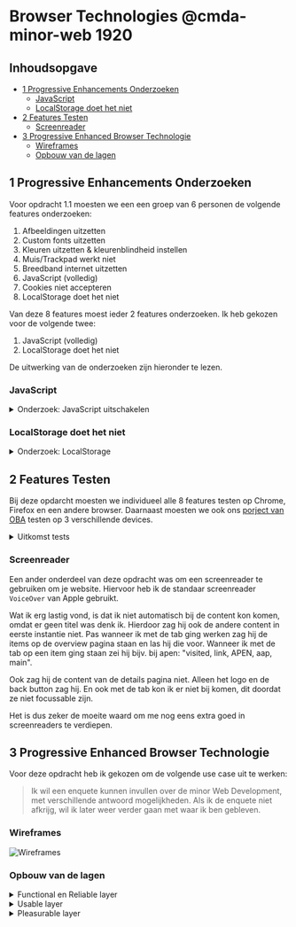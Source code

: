 # Browser Technologies @cmda-minor-web 1920

## Inhoudsopgave

* [1 Progressive Enhancements Onderzoeken](#1-Progressive-Enhancements-Onderzoeken)
  * [JavaScript](#JavaScript)
  * [LocalStorage doet het niet](#LocalStorage-doet-het-niet)
* [2 Features Testen](#2-Features-Testen)
  * [Screenreader](#Screenreader)
* [3 Progressive Enhanced Browser Technologie](#3-Progressive-Enhanced-Browser-Technologie)
  * [Wireframes](#Wireframes)
  * [Opbouw van de lagen](#Opbouw-van-de-lagen)
  
## 1 Progressive Enhancements Onderzoeken

Voor opdracht 1.1 moesten we een een groep van 6 personen de volgende features onderzoeken:
 
1. Afbeeldingen uitzetten
2. Custom fonts uitzetten
3. Kleuren uitzetten & kleurenblindheid instellen
4. Muis/Trackpad werkt niet
5. Breedband internet uitzetten
6. JavaScript (volledig)
7. Cookies niet accepteren
8. LocalStorage doet het niet

Van deze 8 features moest ieder 2 features onderzoeken. Ik heb gekozen voor de volgende twee:

1. JavaScript (volledig)
2. LocalStorage doet het niet

De uitwerking van de onderzoeken zijn hieronder te lezen.

### JavaScript

<details>
 <summary>Onderzoek: JavaScript uitschakelen</summary>

## Inhoudsopgave

* [Chrome](#Chrome)
  * [Stappen](#Stappen)
* [Firefox](#Firefox)
  * [Stappen](#Stappen)
* [Safari](#Safari)
  * [Stappen](#Stappen)
* [Andere mogelijkheden voor uitschakelen van JavaScript](#Andere-mogelijkheden-voor-uitschakelen-van-JavaScript)
  * [Chrome](#Chrome)
  * [Chrome en Firefox](#Chrome-en-Firefox)
* [Hoe te controleren of JavaScript is ingeschakeld](#Hoe-te-controleren-of-JavaScript-is-ingeschakeld)
* [Bronnen](#Bronnen)

## Chrome

### Stappen

Om JavaScript in Chrome uit te zetten moet je de volgende stappen doorlopen. Als je het weet is het erg simpel.

**Stap 1**

Ga naar het menu rechtsboven door op het icoontje met de drie stippen onder elkaar te klikken.

![menu icon](https://user-images.githubusercontent.com/23479038/76997969-92d7b180-6954-11ea-8504-c42eef9f6b8e.png "Chrome Stap 1 - menu icon")

**Stap 2**

Kies `Settings`.

![Chrome Stap 2](https://user-images.githubusercontent.com/23479038/76997958-8e12fd80-6954-11ea-9744-4772dcd44ccd.png "Chrome Stap 2")

**Stap 3**

Ga onder het kopje `Privacy and security` naar `Site settings`.

![Chrome Stap 3](https://user-images.githubusercontent.com/23479038/76998052-b26eda00-6954-11ea-81a9-dd895c57bffe.png "Chrome Stap 3")

**Stap 4**

Ga naar `JavaScript`.

![Chrome Stap 4](https://user-images.githubusercontent.com/23479038/76998066-b8fd5180-6954-11ea-9c35-490686b718e3.png "Chrome Stap 4")

**Stap 5**

Zet de switch bij `Allowed (recommended)` uit.

![Chrome Stap 5](https://user-images.githubusercontent.com/23479038/76998088-c4e91380-6954-11ea-83fa-b710b2097821.png "Chrome Stap 5")


## Firefox

### Stappen

Voor Firefox is het iets ingewikkelder om JavaScript uit te zetten, aangezien je dit niet gewoon in de instellingen kan doen. Hiervoor moet je naar een verborgen config pagina.

**Stap 1**

Ga via de navigatiebalk van Firefox naar `about:config`

**Stap 2**

Aanvaard het risico door op de knop te drukken.

![Firefox Stap 2](https://user-images.githubusercontent.com/23479038/76998226-ff52b080-6954-11ea-9a41-55294a8e2ae4.png "Firefox Stap 2")

**Stap 3**

Type `javascript` in de zoekbalk.

![Firefox Stap 3](https://user-images.githubusercontent.com/23479038/76998234-01b50a80-6955-11ea-8a69-117d430a2631.png "Firefox Stap 3")

**Stap 4**

Dubbelklik op `javascript:enabled` om hem uit te zetten. Als dit goed gaat komt er `false` te staan in plaats van `true`.

![Firefox Stap 4](https://user-images.githubusercontent.com/23479038/76998239-04176480-6955-11ea-9025-2ec5f6cc1cc6.png "Firefox Stap 4")

## Safari

### Stappen

Bij Safari is JavaScript uitzetten het makkelijkst om te doen. Dit aangezien je alleen naar de instellingen hoeft te gaan en dat een vinkje bij security uit hoeft te zetten.

**Stap 1**

Ga naar `Safari > Preferences`.

![Safari Stap 1](https://user-images.githubusercontent.com/23479038/76998308-2b6e3180-6955-11ea-9146-08a76bb2789e.png "Safari Stap 1")

**Stap 2**

Ga naar de tab `Security`.

![Safari Stap 2](https://user-images.githubusercontent.com/23479038/76998320-2e692200-6955-11ea-94fc-51e56d91e3fd.png "Safari Stap 2")

**Stap 3**

Zet het vinkje bij `Web content: Enable JavaScript` uit.

![Safari Stap 3](https://user-images.githubusercontent.com/23479038/76998326-2f01b880-6955-11ea-9e86-5389a681d035.png "Safari Stap 3")

## Andere mogelijkheden voor uitschakelen van JavaScript

### Chrome

Bij Chrome kan je in DevTools ook JavaScript uitzetten om te testen wat er met een website gebeurt als JavaScript uitstaat. [Hier](https://developers.google.com/web/tools/chrome-devtools/javascript/disable) kan je lezen hoe dat moet.

### Chrome en Firefox

Ook kan je een plug-in downloaden voor Chrome en Firefox waarmee je JavaScript (en andere instellingen) in en uit kan schakelen. Deze plug-in heet [Web Developer](https://chrispederick.com/work/web-developer/ "Web Developer Plugin").

## Hoe te controleren of JavaScript is ingeschakeld

Het is lastig om server-side al te controleren of JavaScript is ingeschakeld of niet. Maar om ervoor te zorgen dat je website ook goed draait wanneer er JavaScript is uitgeschakeld, kan je het HTML-element [<noscript>](https://www.w3.org/TR/html52/semantics-scripting.html#the-noscript-element "Uitleg <noscript>") gebruiken. Wanneer JavaScript is ingeschakeld zullen de children van het element niet zichtbaar zijn, maar wanneer JavaScript is uitgeschakeld zijn ze dat wel.

Alhoewel het af te raden is, kan je dit ook bereiken door inline styles te gebruiken. Zoals in dit voorbeeld van Stack Overflow te zien is:

![Voorbeeld Stack Overflow](https://user-images.githubusercontent.com/23479038/76998395-50fb3b00-6955-11ea-8511-6afd2709cbbf.png "Voorbeeld Stack Overflow")

## Bronnen

- [Chrome JavaScript uitschakelen](https://nl.ccm.net/faq/2001-javascript-uitschakelen-in-google-chrome)
- [Firefox JavaScript uitschakelen](https://www.technipages.com/firefox-enable-disable-javascript)
- [Safari JavaScript uitschakelen](https://appsliced.co/ask/how-do-i-disable-javascript-in-safari)
- [Chrome DevTools JavaScript uitschakelen](https://developers.google.com/web/tools/chrome-devtools/javascript/disable)
- [Web Developer Plug-in](https://chrispederick.com/work/web-developer/)
- [Stack Overflow voorbeeld controleren JavaScript inline styles](https://stackoverflow.com/questions/121203/how-to-detect-if-javascript-is-disabled)
- [HTML noscript element voor controleren JavaScript](https://www.w3.org/TR/html52/semantics-scripting.html#the-noscript-element)
</details>

### LocalStorage doet het niet

<details>
 <summary>Onderzoek: LocalStorage</summary>

## Inhoudsopgave

* [Cookies vs LocalStorage](#Cookies-vs-LocalStorage)
* [LocalStorage verwijderen](#LocalStorage-verwijderen)
  * [Developer Tools](#Developer-Tools) 
  * [Browser](#Browser)
* [Bronnen](#Bronnen)

## Cookies vs LocalStorage

- Cookies zijn server-side en LocalStorage is client-side.

- Cookies hebben een maximale grootte van 4KB (4095 bytes) in tegenstelling van LocalStorage die een maximale grootte 
heeft van 5MB.

- LocalStorage gedraagt zich meer als permanente cookies in termen van vervaldatum. Gegevens worden niet 
automatisch vernietigd, tenzij deze worden gewist via JavaScript-code. Dit kan goed zijn voor grotere 
hoeveelheden gegevens die voor langere tijd moeten worden opgeslagen. Met LocalStorage kun je niet alleen 
`strings` opslaan, maar ook Javascript-primitieven en objecten.

- Cookies kunnen verlopen, terwijl LocalStorage met de hand verwijderd moet worden. Dit maakt LocalStorage 
meer permanent.

- Cookie zijn makkelijker voor gebruikers om uit te schakelen dan LocalStorage.

- Cookies zijn kleiner en sturen serverinformatie terug bij elk HTTP-verzoek, terwijl LocalStorage groter is en 
informatie aan de client-side kan bevatten.

- Een van de belangrijkste verschillen is dat, in tegenstelling tot cookies, gegevens niet bij elk HTTP-verzoek 
heen en weer hoeven te worden gestuurd. Dit vermindert het totale verkeer tussen de client en de server en de 
hoeveelheid verspilde bandbreedte. Dit komt omdat gegevens worden opgeslagen op de lokale schijf van de gebruiker 
en niet worden vernietigd of gewist door het verlies van een internetverbinding.

## LocalStorage verwijderen

### Developer Tools

**Chrome**

In dit [artikel](https://developers.google.com/web/tools/chrome-devtools/storage/localstorage?utm_source=devtools) 
kan je lezen hoe je via Dev Tools (`inspector`) de LocalStorage van websites van verwijderen.

**Firefox**

Om de LocalStorage ver websites te verwijderen via Firefox moet je de volgende stappen doorlopen.

1. Ga naar de website waarvan je de LocalStorage wilt verwijderen.

2. Op de `inspector`.

  - Rechtermuisklik in browser.
  - Kies `Inspect Element`.

3. Ga naar de tab `Storage`.

![Firefox Stap 3](https://user-images.githubusercontent.com/23479038/76998453-6b351900-6955-11ea-824c-03644d5eb1e6.png "Firefox Stap 3")

4. Ga naar `LocalStorage`.

![Firefox Stap 4](https://user-images.githubusercontent.com/23479038/76998455-6bcdaf80-6955-11ea-8c2e-6bacef05b4d8.png "Firefox Stap 4")

### Browser

**Let op**: Dit is een definitieve stap! Als je dit hebt uitgevoerd is de data die je hebt verwijderd niet meer terug te halen.

**Chrome**

1. Druk ctrl+shift+del (Windows) of cmd+shift+back (Mac) om de `Clear browsing data` pagina in Chrome te openen.

2. Vink `Cookies and other site data` aan.

3. Veranderd het tijdsvak naar `the beginning of time` als je het alles wilt verwijderen of een ander tijdvak als je maar van bijv. alleen vandaag wilt verwijderen.

4. Klik op de knop `Clear browsing data` om alles te verwijderen.

**Firefox**

1. Druk ctrl+shift+del (Windows) of cmd+shift+back (Mac) om de `Clear All History` menu in Firefox te openen.

2. Vink `Cookies` aan.

3. Veranderd het tijdsvak naar `teverything` als je het alles wilt verwijderen of een ander tijdvak als je maar van bijv. alleen vandaag wilt verwijderen.

4. Klik op de knop `Clear Now` om alles te verwijderen.

**Safari**

1. Op de `inspector`.

- Rechtermuisklik in browser.
- Kies `Inspect Element`.

2. Ga naar de tab `Console`.

3. type `localStorage.clear()` en klik op `Enter`.

4. Restart te browser.

## Bronnen

- [LocalStorage vs Cookies - Quora](https://www.quora.com/What-are-the-pros-and-cons-of-using-an-HTML5-local-storage-vs-cookies)
- [LocalStorage vs Cookies - Medium](https://medium.com/swlh/cookies-vs-localstorage-whats-the-difference-d99f0eb09b44)
- [LocalStorage verwijderen via Chrome DevTools](https://developers.google.com/web/tools/chrome-devtools/storage/localstorage?utm_source=devtools)
- [LocalStorage verwijderen - Ghacks](https://www.ghacks.net/2015/02/05/how-to-clear-web-storage-in-your-browser-of-choice/)
- [LocalStorage verwijderen - Arcgis](https://doc.arcgis.com/en/maps-for-powerbi/get-started/clear-browser-storage.htm)
</details>

## 2 Features Testen

Bij deze opdarcht moesten we individueel alle 8 features testen op Chrome, Firefox en een andere browser. Daarnaast moesten we ook ons [porject van OBA](https://marjoleinaardewijn.github.io/project-1-1920/ "Project OBA") testen op 3 verschillende devices.

<details>
 <summary>Uitkomst tests</summary>

## Inhoudsopgave

* [Inleiding](#Inleiding)
* [Test op 3 verschillende devices](#Test-op-3-verschillende-devices)
  * [HTC Nexus 9 (tablet)](#HTC-Nexus-9-(tablet))
  * [IPod Touch](#IPod-Touch)
  * [Nokia Lumia 620](#Nokia-Lumia-620)
* [Browser Tests](#Browser-Tests)
  * [Layout](#Layout)
    * [Chrome en Safari](#Chrome-en-Safari)
    * [Firefox](#Firefox)
  * [JavaScript Uitzetten](#JavaScript-Uitzetten)
  * [Cookies & LocalStorage](#Cookies-&-LocalStorage)
  * [Geen Afbeeldingen](#Geen-Afbeeldingen)
  * [Muis/Trackpad Werkt Niet](#Muis/Trackpad-Werkt-Niet)
    * [Chrome](#Chrome)
    * [Firefox en Safari](#Firefox-en-Safari)
  * [Custom Fonts Uitzetten](#Custom-Fonts-Uitzetten)
  * [Kleurenblindheid](#Kleurenblindheid)
  * [Breedband Internet Uitzetten](#Breedband-Internet-Uitzetten)

## Inleiding

In dit document zijn de bevindingen van de tests van mijn [OBA project](https://marjoleinaardewijn.github.io/project-1-1920/) te zien.

![OBA Overview](https://user-images.githubusercontent.com/23479038/76998898-180f9600-6956-11ea-9aa7-505a9af66b52.png "OBA Overview")

![OBA Details](https://user-images.githubusercontent.com/23479038/76998908-1ba31d00-6956-11ea-9864-cc7ac0847888.png "OBA Details")

## Test op 3 verschillende devices

### HTC Nexus 9 (tablet)

whichbrowser.net rapport: 
> You are using Chrome 80 on a HTC Nexus 9 running Android 7.1.1

> Mozilla/5.0 (Linux; Android 7.1.1; Nexus 9) AppleWebKit/537.36 (KHTML, like Gecko) Chrome/80.0.3987.132 Safari/537.36

**Resultaat:** \
Werkt snel en geen bugs tegengekomen.

![HTC Nexus 9 - Overview](https://user-images.githubusercontent.com/23479038/76999485-fa8efc00-6956-11ea-8200-ee4407d20bf2.jpg "HTC Nexus 9 - Overview")

![HTC Nexus 9 - Details](https://user-images.githubusercontent.com/23479038/76999486-fb279280-6956-11ea-8676-4169694e138c.jpg "HTC Nexus 9 - Details")

### IPod Touch

whichbrowser.net rapport: 
> You are using Safari on an Apple iPod touch running iOS 6.1.3

> Mozilla/5.0 (iPod; CPU iPhone OS 6_1_3 like Mac OS X) AppleWebKit/536.26 (KHTML, like Gecko) Version/6.0 Mobile/10B329 
Safari/8536.25

**Resultaat:** \
Alle styling valt weg. \
Router werkt niet > JS werkt waarschijnlijk niet.

![IPod Touch](https://user-images.githubusercontent.com/23479038/76999468-f531b180-6956-11ea-8251-5dba262b15d6.jpg "IPod Touch")

### Nokia Lumia 620

whichbrowser.net rapport:
> You are using Mobile Internet Explorer 11.0 on a Nokia Lumia 620 running Windows Phone 8.1

> Mozilla/5.0 (Mobile; Windows Phone 8.1; Android 4.0; ARM; Trident/7.0; Touch; rv:11.0; IEMobile/11.0; NOKIA; Lumia 620) 
like iPhone OS 7_0_3 Mac OS X AppleWebKit/537 (KHTML, like Gecko) Mobile Safari/537

**Resultaat:** \
Bijna alle styling valt weg. \
Router werkt niet > JS werkt waarschijnlijk niet.

![Nokia Lumia 620](https://user-images.githubusercontent.com/23479038/76999478-f95dcf00-6956-11ea-818c-c3ba125816cb.jpg "Nokia Lumia 620")

## Browser Tests

Ik heb de website op de volgende browsers getest:

- Chrome
- Firefox
- Safari

Hieronder zijn de bevindingen van de tests te lezen. Wanneer er voor een bepaald probleem verschillende uitkomsten zijn 
heb ik mijn bevindingen per browser aangegeven.

### Layout

#### Chrome en Safari

Layout ziet eruit zoals het zou moeten zijn en is goed responsive.

#### Firefox

Op Firefox hebben de cards op de details pagina nog een backface.

![Firefox Layout Card Backface Bug](https://user-images.githubusercontent.com/23479038/76998533-8bfd6e80-6955-11ea-8e85-7211ce63ca6c.png "OBA test - Card Backface Bug")

**Oplossing:** \
Om dit op te lossen door `transform: rotateY(0deg);` toe te voegen aan de properties van de class `book-front`.

### JavaScript Uitzetten

Wanneer de JavaScript is uitgezet werkt de site helemaal niet meer. De overview pagina ziet er wel nog hetzelfde uit, 
maar alle linkjes werken niet meer. Dit komt doordat alle HTML client-side wordt gerendered.

**Oplossing:** \
Alle HTML die dynamische content bevat server-side renderen.

### Cookies & LocalStorage

Om de cookies uit te schakelen heb ik de plugin [Web Developer](https://chrispederick.com/work/web-developer/) gebruikt.

Wanneer ik de cookies uitschakel, veranderd er qua layout niets aan mijn overview pagina. Maar wanneer ik op een categorie wil 
klikken krijg ik de volgende error in mijn console: 

> Uncaught (in promise) DOMException: Failed to read the 'localStorage' property from 'Window': Access is denied for this document.

Deze melding houd in dat mijn website geen toegang heeft tot de LocalStorage. Dit komt omdat LocalStorage samenhangt met de cookies.

**Oplossing:** \
In mijn code zou ik met een `try catch` deze error kunnen afvangen waarna ik twee mogelijke oplossingen kan implementeren:

1. Data gewoon ophalen zonder gebruik van LocalStorage.
2. Melding geven dat cookies ingeschakeld moeten worden om gebruik te maken van de site.

Deze twee mogelijkheden hebben zo hun voor- en nadelen. Zo kan de gebruiker bij de eerste oplossing toch gebruik maken 
van de website. Maar hier staat wel tegenover dat de website meer data zal ophalen en meer request zal doen naar de 
server. Hierbij loop je steeds het risico dat er ergens onderweg iets fout gaat waardoor de data niet goed opgehaald 
kan worden.

En bij de tweede oplossing is het voordeel dat de gebruiker feedback krijgt van de website. Wat nu niet het geval is. En 
dat de gebruiker dan zelf kan beslissen of hij/zij de cookies aan wilt zetten of niet, met als gevolg dat hij mogelijk 
niet gebruik kan maken van de website.

Voor het kiezen van een oplossing zou de overweging moeten maken met wat belangrijker is: hoeveelheid data verkeer of 
mogelijk helemaal geen gebruik kunnen maken van de website. Bij de eerste overwegen zou dan ook mee genomen moeten worden 
hoeveel request er per uur, dag, etc gedaan mogen worden naar de API. Dit kan namelijk bij de API van OBA een groot 
probleem kunnen opleveren aangezien je daar maar een x-aantal requests per uur mag doen. Dus mogelijk zou de eerste 
oplossing ervoor zorgen dat, wanneer er veel gebruikers zijn of gebruikers veel request maken, op een gegeven moment 
tijdelijk geen gebruik zouden kunnen maken van de app.

Naast dit alles is er sowieso geen feedback naar de user toe op het gebied van errors. Deze worden momenteel allemaal 
in de console gelogged. Hier zou dus sowieso nog naar gekeken moeten worden.

### Geen Afbeeldingen

Om de afbeeldingen uit te schakelen heb ik de plugin [Web Developer](https://chrispederick.com/work/web-developer/) 
gebruikt voor Chrome en voor Firefox en Safari heb ik heb via de instellingen uitgezet.

- Safari: `Preferences > Advanced > Show Develop menu in menu bar > Develop > Disable images`.
- Firefox: `about:config > permissions.default.image > 2 (all images)`.

Wanneer ik de images disable bij mijn OBA site blijft de structuur intact en laat hij mooi alle alt attributen zichtbaar 
worden op de overview pagina. Maar hier kan je wel zien dat ik een alt attribuut op het logo ben vergeten.

![Overview Page No Images](https://user-images.githubusercontent.com/23479038/76998543-915ab900-6955-11ea-9489-f583c6d2eb5d.png "OBA test - No Images: Overview Page")

Maar op de details pagina zie je dat er geen alt attributen op de afbeeldingen staan.

![Details Page No Images](https://user-images.githubusercontent.com/23479038/76998540-90c22280-6955-11ea-9246-4c73ffb5b7cf.png "OBA test - No Images: Details Page")

**Oplossing:** \
Zorgen dat op alle afbeeldingen alt attributen staan.

### Muis/Trackpad Werkt Niet

#### Chrome

Bij het testen werkt de overview pagina naar behoren en kunnen ook alle categorieën worden bereikt via de tab. Maar op de 
details pagina is alleen de terugknop via de tab te bereiken en kan je niet bij de boeken komen.

**Oplossing:** \
Dit kan opgelost worden door de boeken focussable te maken met CSS of JavaScript.

#### Firefox en Safari

Tijdens het testen kwam ik erachter dat ik in Firefox en Safari niet bij mijn content kan komen.
Ik heb geprobeerd om bij `System Preferences > Keyboard > Shortcuts > All Content` aan te zetten, maar ook dit loste het 
probleem niet op. En verder kon ik geen andere fixes voor deze bug vinden via internet.

**Oplossing:** \
Onbekend.

### Custom Fonts Uitzetten

Wanneer ik de cunstom fonts uitzet zie je dat bij de terug knop op de details pagina de back icon verdwijnt.

![Details No Back Icon](https://user-images.githubusercontent.com/23479038/76998531-8b64d800-6955-11ea-9f34-73b4e0fe135d.png "OBA test -No Back Icon")

**Oplossing:** \
Geen fontawseome gebruiken en icon vervangen voor eigen SVG.

### Kleurenblindheid

Voor het testen van kleurenblindheid heb ik de plugin [Colorblinding](https://chrome.google.com/webstore/detail/colorblinding/dgbgleaofjainknadoffbjkclicbbgaa "Chrome Plugin: Colorblinding") 
gebruikt. Met deze plugin kan je testen hoe je pagina eruit ziet bij verschillende soorten kleurenblindheid. 

Qua contrast is alles bij alle soorten kleurenblindheid nog goed zichtbaar. Maar soms zou het wel iets beter kunnen.

**Oplossing:** \
Waar nodig, sterkere contrasten gebruiken.

### Breedband Internet Uitzetten

Voor deze test heb ik in Chrome mijn snelheid op `slow 3G` gezet. Hierbij was wanneer gegevens in de LocalStorage waren 
opgeslagen geen verschil qua snelheid. Maar wanneer dit niet het geval was, duurde het langer voordat de data 
voor de categorie `uilen` binnengehaald was en duurde het ook langer voordat de images ingeladen waren.

Daarnaast kwam ik erachter dat ik ook geen loading state had ingesteld.

**Oplossing:** \
Loading state toevoegen voor ophalen van data. \
Voor images een skeleton UI die een loading state imiteert.
</details>

### Screenreader

Een ander onderdeel van deze opdracht was om een screenreader te gebruiken om je website. Hiervoor heb ik de standaar screenreader `VoiceOver` van Apple gebruikt. 

Wat ik erg lastig vond, is dat ik niet automatisch bij de content kon komen, omdat er geen titel was denk ik. Hierdoor zag hij ook de andere content in eerste instantie niet. Pas wanneer ik met de tab ging werken zag hij de items op de overview pagina staan en las hij die voor. Wanneer ik met de tab op een item ging staan zei hij bijv. bij apen: "visited, link, APEN, aap, main".

Ook zag hij de content van de details pagina niet. Alleen het logo en de back button zag hij. En ook met de tab kon ik er niet bij komen, dit doordat ze niet focussable zijn.

Het is dus zeker de moeite waard om me nog eens extra goed in screenreaders te verdiepen.

## 3 Progressive Enhanced Browser Technologie

Voor deze opdracht heb ik gekozen om de volgende use case uit te werken:

> Ik wil een enquete kunnen invullen over de minor Web Development, met verschillende antwoord mogelijkheden. Als ik de enquete niet afkrijg, wil ik later weer verder gaan met waar ik ben gebleven.

### Wireframes

![Wireframes](https://user-images.githubusercontent.com/23479038/77057540-66fc1080-69d4-11ea-87d1-49fb63bd1999.jpg "Wireframes")

### Opbouw van de lagen
<details>
 <summary>Functional en Reliable layer</summary>

Ik zal symantische HTML schrijven, zodat hierdoor al een hoop mensen goed gebruik kunnen maken van de site. Daarbij houd ik rekening met o.a. mensen die geen muis kunnen/ willen gebruiken en blinde en slechtziende mensen die gebruik maken van screenreaders.

In deze laag zal ik de basis CSS inladen die cross-browser ondersteund wordt. Om ervoor te zorgen dat de basis functionaliteiten zoals het submitten van de antwoorden werkt zal ik ervoor zorgen dat dit op de server wordt verwerkt.

In de wireframes is deze laag de eerste twee flows (HTML & CSS).
</details>

<details>
 <summary>Usable layer</summary>

In deze laag zal ik de CSS meer uitbreiden door gebruik te maken van CSS properties zoals `flex` en `box-shadow`. Hierbij zal ik gebruik maken van de CSS feature detection in de browser door de `@supports` rule te gebruiken om te controleren of een browser een bepaalde CSS property ondersteund.

Om ervoor te zorgen dat de gebruiker later door kan waar hij/zij was gebleven in de enquête zal ik alle data in de url wegschrijven wanneer de gebruiker het opslaat of naar de volgende pagina gaat. Zodat dit ook voor mensen die cookies hebben uitgeschakeld te gebruiken is.
</details>

<details>
 <summary>Pleasurable layer</summary>

In deze laag zal ik gebruik maken van animations en andere CSS features die misschien niet op alle browsers worden ondersteund. Ook wil ik hier een progress bar toevoegen met JavaScript om de voortgang van de gebruiker op een meer visuele manier te tonen. En daarbij ook het 
aantrekkelijker maken door pagination toe te voegen, waardoor er elke keer maar 1 vraag zichtbaar is. En verder wil ik er hier nog voor zorgen dat buttons naar de volgende pagina pas clickable zijn wanneer de input field op die "pagina" zijn ingevuld.

Verder wil ik hier ook nog een loading state instellen en cache gaan gebruiken in plaats van alles wegschrijven naar een json bestand.
</details>
